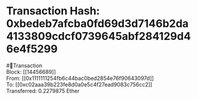 
Transaction Hash: 0xbedeb7afcba0fd69d3d7146b2da4133809cdcf0739645abf284129d46e4f5299
====================================================================================
  
#💸Transaction  
Block: [[14456689]]  
From: [[0x1111111254fb6c44bac0bed2854e76f90643097d]]  
To: [[0xc02aaa39b223fe8d0a0e5c4f27ead9083c756cc2]]  
Transferred: 0.2279875 Ether